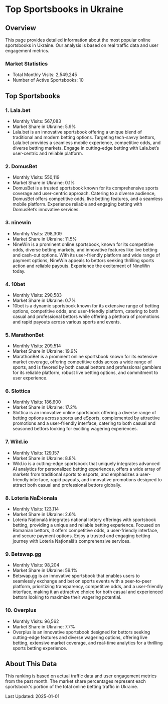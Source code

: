 # Top Sportsbooks in Ukraine

## Overview
This page provides detailed information about the most popular online sportsbooks in Ukraine. 
Our analysis is based on real traffic data and user engagement metrics.

### Market Statistics
- Total Monthly Visits: 2,549,245
- Number of Active Sportsbooks: 10

## Top Sportsbooks

### 1. Lala.bet
- Monthly Visits: 567,083
- Market Share in Ukraine: 5.9%
-  Lala.bet is an innovative sportsbook offering a unique blend of traditional and modern betting options. Targeting tech-savvy bettors, Lala.bet provides a seamless mobile experience, competitive odds, and diverse betting markets. Engage in cutting-edge betting with Lala.bet’s user-centric and reliable platform.

### 2. DomusBet
- Monthly Visits: 550,119
- Market Share in Ukraine: 0.1%
-  DomusBet is a trusted sportsbook known for its comprehensive sports coverage and user-centric approach. Catering to a diverse audience, DomusBet offers competitive odds, live betting features, and a seamless mobile platform. Experience reliable and engaging betting with DomusBet’s innovative services.

### 3. ninewin
- Monthly Visits: 298,309
- Market Share in Ukraine: 11.5%
-  NineWin is a prominent online sportsbook, known for its competitive odds, diverse betting markets, and innovative features like live betting and cash-out options. With its user-friendly platform and wide range of payment options, NineWin appeals to bettors seeking thrilling sports action and reliable payouts. Experience the excitement of NineWin today.

### 4. 10bet
- Monthly Visits: 290,583
- Market Share in Ukraine: 0.7%
- 10bet is a dynamic sportsbook known for its extensive range of betting options, competitive odds, and user-friendly platform, catering to both casual and professional bettors while offering a plethora of promotions and rapid payouts across various sports and events.

### 5. MarathonBet
- Monthly Visits: 209,514
- Market Share in Ukraine: 19.9%
- MarathonBet is a prominent online sportsbook known for its extensive market coverage, offering competitive odds across a wide range of sports, and is favored by both casual bettors and professional gamblers for its reliable platform, robust live betting options, and commitment to user experience.

### 6. Slottica
- Monthly Visits: 186,600
- Market Share in Ukraine: 17.2%
- Slottica is an innovative online sportsbook offering a diverse range of betting options across sports and eSports, complemented by attractive promotions and a user-friendly interface, catering to both casual and seasoned bettors looking for exciting wagering experiences.

### 7. Wild.io
- Monthly Visits: 129,157
- Market Share in Ukraine: 8.8%
- Wild.io is a cutting-edge sportsbook that uniquely integrates advanced AI analytics for personalized betting experiences, offers a wide array of markets from traditional sports to esports, and emphasizes a user-friendly interface, rapid payouts, and innovative promotions designed to attract both casual and professional bettors globally.

### 8. Loteria NaÈ›ionala
- Monthly Visits: 123,114
- Market Share in Ukraine: 2.6%
-  Loteria Națională integrates national lottery offerings with sportsbook betting, providing a unique and reliable betting experience. Focused on Romanian bettors, it offers competitive odds, a user-friendly interface, and secure payment options. Enjoy a trusted and engaging betting journey with Loteria Națională’s comprehensive services.

### 9. Betswap.gg
- Monthly Visits: 98,204
- Market Share in Ukraine: 59.1%
- Betswap.gg is an innovative sportsbook that enables users to seamlessly exchange and bet on sports events with a peer-to-peer platform, prioritizing transparency, competitive odds, and a user-friendly interface, making it an attractive choice for both casual and experienced bettors looking to maximize their wagering potential.

### 10. Overplus
- Monthly Visits: 96,562
- Market Share in Ukraine: 7.7%
- Overplus is an innovative sportsbook designed for bettors seeking cutting-edge features and diverse wagering options, offering live betting, extensive market coverage, and real-time analytics for a thrilling sports betting experience.


## About This Data
This ranking is based on actual traffic data and user engagement metrics from the past month. 
The market share percentages represent each sportsbook's portion of the total online betting traffic in Ukraine.

Last Updated: 2025-01-01
